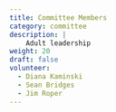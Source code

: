 ```yaml
---
title: Committee Members
category: committee
description: |
    Adult leadership
weight: 20
draft: false
volunteer:
  - Diana Kaminski
  - Sean Bridges
  - Jim Roper
---
```

